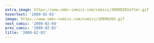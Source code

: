 ```yaml
---
extra_image: https://www.smbc-comics.com/comics/20090203after.gif
hovertext: '2009-02-03'
image: https://www.smbc-comics.com/comics/20090203.gif
next_comic: '2009-02-04'
prev_comic: '2009-02-02'
title: '2009-02-03'
---
```


